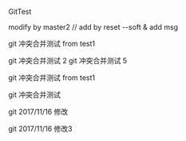 GitTest




modify by master2 // add by reset --soft  & add msg

git 冲突合并测试 from test1


git 冲突合并测试 2  git 冲突合并测试 5


git 冲突合并测试 from test1


git 冲突合并测试



git 2017/11/16 修改


git 2017/11/16 修改3
